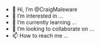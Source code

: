 - 👋 Hi, I’m @CraigMaleware
- 👀 I’m interested in ...
- 🌱 I’m currently learning ...
- 💞️ I’m looking to collaborate on ...
- 📫 How to reach me ...

<!---
CraigMaleware/CraigMaleware is a ✨ special ✨ repository because its `README.md` (this file) appears on your GitHub profile.
You can click the Preview link to take a look at your changes.
--->
